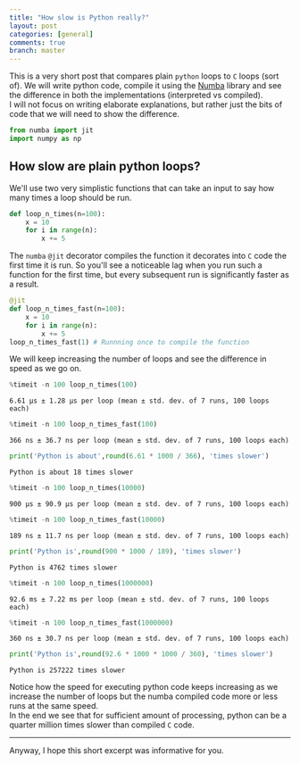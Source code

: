 ```yaml
---
title: "How slow is Python really?"
layout: post
categories: [general]
comments: true
branch: master
---
```


This is a very short post that compares plain `python` loops to `C` loops (sort of). We will write python code, compile it using the [Numba](https://numba.pydata.org) library and see the difference in both the implementations (interpreted vs compiled). <br>
I will not focus on writing elaborate explanations, but rather just the bits of code that we will need to show the difference.


```python
from numba import jit
import numpy as np
```

## How slow are plain python loops?

We'll use two very simplistic functions that can take an input to say how many times a loop should be run.


```python
def loop_n_times(n=100):
    x = 10
    for i in range(n):
        x += 5
```

The `numba` `@jit` decorator compiles the function it decorates into `C` code the first time it is run. So you'll see a noticeable lag when you run such a function for the first time, but every subsequent run is significantly faster as a result.


```python
@jit
def loop_n_times_fast(n=100):
    x = 10
    for i in range(n):
        x += 5
loop_n_times_fast(1) # Runnning once to compile the function
```

We will keep increasing the number of loops and see the difference in speed as we go on.


```python
%timeit -n 100 loop_n_times(100)
```

    6.61 µs ± 1.28 µs per loop (mean ± std. dev. of 7 runs, 100 loops each)



```python
%timeit -n 100 loop_n_times_fast(100)
```

    366 ns ± 36.7 ns per loop (mean ± std. dev. of 7 runs, 100 loops each)



```python
print('Python is about',round(6.61 * 1000 / 366), 'times slower')
```

    Python is about 18 times slower



```python
%timeit -n 100 loop_n_times(10000)
```

    900 µs ± 90.9 µs per loop (mean ± std. dev. of 7 runs, 100 loops each)



```python
%timeit -n 100 loop_n_times_fast(10000)
```

    189 ns ± 11.7 ns per loop (mean ± std. dev. of 7 runs, 100 loops each)



```python
print('Python is',round(900 * 1000 / 189), 'times slower')
```

    Python is 4762 times slower



```python
%timeit -n 100 loop_n_times(1000000)
```

    92.6 ms ± 7.22 ms per loop (mean ± std. dev. of 7 runs, 100 loops each)



```python
%timeit -n 100 loop_n_times_fast(1000000)
```

    360 ns ± 30.7 ns per loop (mean ± std. dev. of 7 runs, 100 loops each)



```python
print('Python is',round(92.6 * 1000 * 1000 / 360), 'times slower')
```

    Python is 257222 times slower


Notice how the speed for executing python code keeps increasing as we increase the number of loops but the numba compiled code more or less runs at the same speed.<br>
In the end we see that for sufficient amount of processing, python can be a quarter million times slower than compiled `C` code. 

---
Anyway, I hope this short excerpt was informative for you.